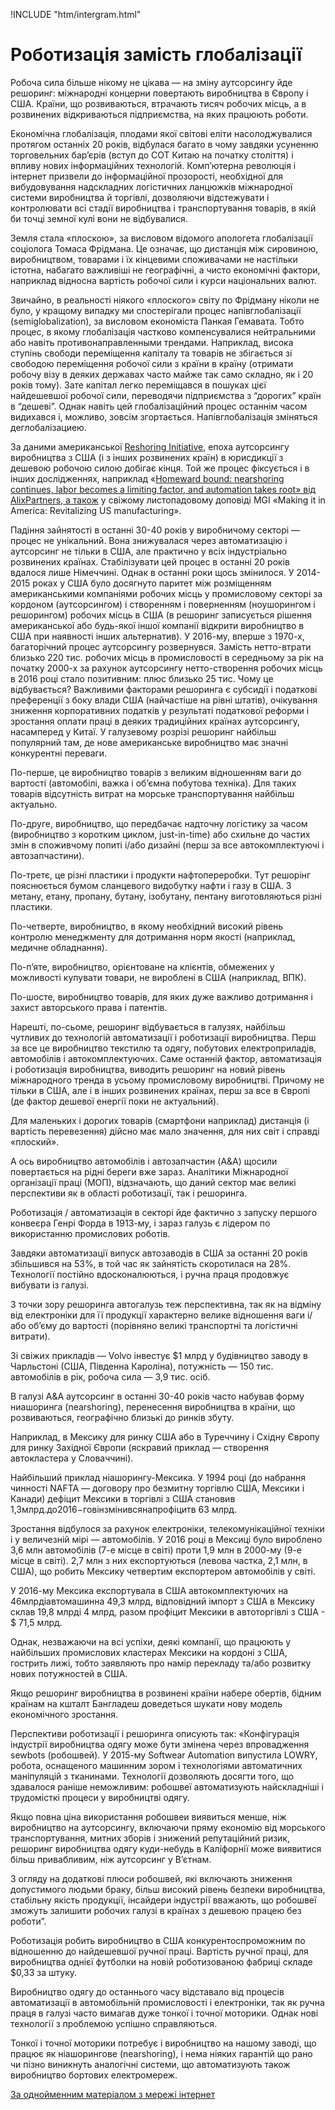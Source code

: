 !INCLUDE "htm/intergram.html"

# Роботизація замість глобалізації
Робоча сила більше нікому не цікава — на зміну аутсорсингу йде решоринг: міжнародні концерни повертають виробництва в Європу і США. Країни, що розвиваються, втрачають тисяч робочих місць, а в розвинених відкриваються підприємства, на яких працюють роботи.

Економічна глобалізація, плодами якої світові еліти насолоджувалися протягом останніх 20 років, відбулася багато в чому завдяки усуненню торговельних бар’єрів (вступ до СОТ Китаю на початку століття) і впливу нових інформаційних технологій. Комп’ютерна революція і інтернет призвели до інформаційної прозорості, необхідної для вибудовування надскладних логістичних ланцюжків міжнародної системи виробництва й торгівлі, дозволяючи відстежувати і контролювати всі стадії виробництва і транспортування товарів, в якій би точці земної кулі вони не відбувалися.

Земля стала «плоскою», за висловом відомого апологета глобалізації соціолога Томаса Фрідмана. Це означає, що дистанція між сировиною, виробництвом, товарами і їх кінцевими споживачами не настільки істотна, набагато важливіші не географічні, а чисто економічні фактори, наприклад відносна вартість робочої сили і курси національних валют.

Звичайно, в реальності ніякого «плоского» світу по Фрідману ніколи не було, у кращому випадку ми спостерігали процес напівглобалізації (semiglobalization), за висловом економіста Панкая Гемавата. 
Тобто процес, в якому глобалізація частково компенсувалися нейтральними або навіть противонаправленными трендами. Наприклад, висока ступінь свободи переміщення капіталу та товарів не збігається зі свободою переміщення робочої сили з країни в країну (отримати робочу візу в деяких державах часто майже так само складно, як і 20 років тому). Зате капітал легко переміщався в пошуках цієї найдешевшої робочої сили, переводячи підприємства з “дорогих” країн в “дешеві”. Однак навіть цей глобалізаційний процес останнім часом видихався і, можливо, зовсім згортається. Напівглобалізація зміняться деглобалізациею.

За даними американської  [Reshoring Initiative](https://reshorenow.org), епоха аутсорсингу виробництва з США (і з інших розвинених країн) в юрисдикції з дешевою робочою силою добігає кінця. Той же процес фіксується і в інших дослідженнях, наприклад «[Homeward bound: nearshoring continues, labor becomes a limiting factor, and automation takes root» від AlixPartners, а також](https://www.alixpartners.de/media/3762/ap_strategic_manufacturing_sourcing_homeward_bound_jan_2017.pdf) у свіжому листопадовому доповіді MGI «Making it in America: Revitalizing US manufacturing». 

Падіння зайнятості в останні 30-40 років у виробничому секторі — процес не унікальний. Вона знижувалася через автоматизацію і аутсорсинг не тільки в США, але практично у всіх індустріально розвинених країнах. Стабілізувати цей процес в останні 20 років вдалося лише Німеччині. Однак в останні роки щось змінилося. У 2014-2015 роках у США було досягнуто паритет між розміщенням американськими компаніями робочих місць у промисловому секторі за кордоном (аутсорсингом) і створенням і поверненням (ноушорингом і решорингом) робочих місць в США (в решоринг записується рішення американської або будь-якої іншої компанії відкрити виробництво в США при наявності інших альтернатив). У 2016-му, вперше з 1970-х, багаторічний процес аутсорсингу розвернувся. Замість нетто-втрати близько 220 тис. робочих місць в промисловості в середньому за рік на початку 2000-х за рахунок аутсорсингу нетто-створення робочих місць в 2016 році стало позитивним: плюс близько 25 тис. Чому це відбувається? Важливими факторами решоринга є субсидії і податкові преференції з боку влади США (найчастіше на рівні штатів), очікування зниження корпоративних податків у результаті податкової реформи і зростання оплати праці в деяких традиційних країнах аутсорсингу, насамперед у Китаї. У галузевому розрізі решоринг найбільш популярний там, де нове американське виробництво має значні конкурентні переваги.

По-перше, це виробництво товарів з великим відношенням ваги до вартості (автомобілі, важка і об’ємна побутова техніка). Для таких товарів відсутність витрат на морське транспортування найбільш актуально. 

По-друге, виробництво, що передбачає надточну логістику за часом (виробництво з коротким циклом, just-in-time) або схильне до частих змін в споживчому попиті і/або дизайні (перш за все автокомплектуючі і автозапчастини). 

По-третє, це різні пластики і продукти нафтопереробки. Тут решорінг пояснюється бумом сланцевого видобутку нафти і газу в США. З метану, етану, пропану, бутану, ізобутану, пентану виготовляються різні пластики.

По-четверте, виробництво, в якому необхідний високий рівень контролю менеджменту для дотримання норм якості (наприклад, медичне обладнання). 

По-п’яте, виробництво, орієнтоване на клієнтів, обмежених у можливості купувати товари, не вироблені в США (наприклад, ВПК).

По-шосте, виробництво товарів, для яких дуже важливо дотримання і захист авторського права і патентів. 

Нарешті, по-сьоме, решоринг відбувається в галузях, найбільш чутливих до технологій автоматизації і роботизації виробництва. Перш за все це виробництво текстилю та одягу, побутових електроприладів, автомобілів і автокомплектуючих. Саме останній фактор, автоматизація і роботизація виробництва, виводить решоринг на новий рівень міжнародного тренда в усьому промисловому виробництві. Причому не тільки в США, але і в інших розвинених країнах, перш за все в Європі (де фактор дешевої енергії поки не актуальний).

Для маленьких і дорогих товарів (смартфони наприклад) дистанція (і вартість перевезення) дійсно має мало значення, для них світ і справді «плоский».

А ось виробництво автомобілів і автозапчастин (A&A) щосили повертається на рідні береги вже зараз. Аналітики Міжнародної організації праці (МОП), відзначають, що даний сектор має великі перспективи як в області роботизації, так і решоринга.

Роботизація / автоматизація в секторі йде фактично з запуску першого конвеєра Генрі Форда в 1913-му, і зараз галузь є лідером по використанню промислових роботів.

Завдяки автоматизації випуск автозаводів в США за останні 20 років збільшився на 53%, в той час як зайнятість скоротилася на 28%. Технології постійно вдосконалюються, і ручна праця продовжує вибувати із галузі.

З точки зору решоринга автогалузь теж перспективна, так як на відміну від електроніки для її продукції характерно велике відношення ваги і/або об’єму до вартості (порівняно великі транспортні та логістичні витрати).

Зі свіжих прикладів — Volvo інвестує $1 млрд у будівництво заводу в Чарльстоні (США, Південна Кароліна), потужність — 150 тис. автомобілів в рік, робоча сила — 3,9 тис. осіб.

В галузі А&A аутсорсинг в останні 30-40 років часто набував форму ниашоринга (nearshoring), перенесення виробництва в країни, що розвиваються, географічно близькі до ринків збуту.

Наприклад, в Мексику для ринку США або в Туреччину і Східну Європу для ринку Західної Європи (яскравий приклад — створення автокластера у Словаччині).

Найбільший приклад ніашорингу-Мексика. У 1994 році (до набрання чинності NAFTA — договору про безмитну торгівлю США, Мексики і Канади) дефіцит Мексики в торгівлі з США становив 1,3млрд.до2016−говінзмінивсянапрофіцитв 63 млрд.

Зростання відбулося за рахунок електроніки, телекомунікаційної техніки і у величезній мірі — автомобілів. У 2016 році в Мексиці було вироблено 3,6 млн автомобілів (7-е місце в світі) проти 1,9 млн в 2000-му (9-е місце в світі). 2,7 млн з них експортуються (левова частка, 2,1 млн, в США), що робить Мексику четвертим експортером автомобілів у світі.

У 2016-му Мексика експортувала в США автокомплектуючих на 46млрдіавтомашинна 49,3 млрд, відповідний імпорт з США в Мексику склав 19,8 млрді 4 млрд, разом профіцит Мексики в автоторгівлі з США - $ 71,5 млрд.

Однак, незважаючи на всі успіхи, деякі компанії, що працюють у найбільших промислових кластерах Мексики на кордоні з США, гострить лижі, тобто заявляють про намір перекладу та/або розвитку нових потужностей в США.

Якщо решоринг виробництва в розвинені країни набере обертів, бідним країнам на кшталт Бангладеш доведеться шукати нову модель економічного зростання.

Перспективи роботизації і решоринга  описують так: «Конфігурація індустрії виробництва одягу може бути змінена через впровадження sewbots (робошвей). У 2015-му Softwear Automation випустила LOWRY, робота, оснащеного машинним зором і технологіями автоматичних маніпуляцій з тканинами. Технології дозволяють досягти того, що здавалося раніше неможливим: робошвеї автоматизують найскладніші і трудомісткі процеси у виробництві одягу.

Якщо повна ціна використання робошвеи виявиться менше, ніж виробництво на аутсорсингу, включаючи пряму економію від морського транспортування, митних зборів і знижений репутаційний ризик, решоринг виробництва одягу куди-небудь в Каліфорнії може виявитися більш привабливим, ніж аутсорсинг у В’єтнам.

З огляду на додаткові плюси робошвей, які включають зниження допустимого людьми браку, більш високий рівень безпеки виробництва, стабільну якість продукції, інсайдери індустрії вважають, що робошвеї зможуть залишити робочих галузі в країнах з дешевою працею без роботи”.

Роботизація робить виробництво в США конкурентоспроможним по відношенню до найдешевшої ручної праці. Вартість ручної праці, для виробництва однієї футболки на новій роботизованою фабриці складе $0,33 за штуку.

Виробництво одягу до останнього часу відставало від процесів автоматизації в автомобільній промисловості і електроніки, так як ручна праця в галузі часто вимагав дуже тонкої і точної моторики. Однак нові технології з проблемою успішно справляються.

Тонкої і точної моторики потребує і виробництво на нашому заводі, що працює як ніашорингове (nearshoring), і нема ніяких гарантій що рано чи пізно виникнуть аналогічні системи, що автоматизують також виробництво бортових електромереж.

[За однойменним матеріалом з мережі інтернет](https://www.kommersant.ru/doc/3526726)